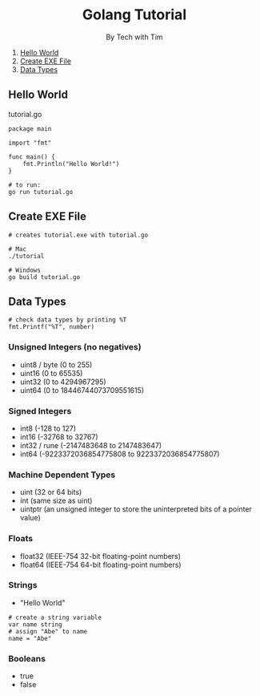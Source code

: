 <div align="center">
<h1>Golang Tutorial</h1>
<p>By Tech with Tim</p>
</div>

1.  [Hello World](#hello-world)
2.  [Create EXE File](#create-exe-file)
3.  [Data Types](#data-types)

## Hello World

tutorial.go
```
package main

import "fmt"

func main() {
	fmt.Println("Hello World!")
}
```
```
# to run:
go run tutorial.go
```

## Create EXE File

```
# creates tutorial.exe with tutorial.go

# Mac
./tutorial

# Windows
go build tutorial.go
```

## Data Types

```
# check data types by printing %T
fmt.Printf("%T", number)
```

### Unsigned Integers (no negatives)

- uint8 / byte (0 to 255)
- uint16 (0 to 65535)
- uint32 (0 to 4294967295)
- uint64 (0 to 18446744073709551615)

### Signed Integers

- int8 (-128 to 127)
- int16 (-32768 to 32767)
- int32 / rune (-2147483648 to 2147483647)
- int64 (-9223372036854775808 to 9223372036854775807)

### Machine Dependent Types

- uint (32 or 64 bits)
- int (same size as uint)
- uintptr (an unsigned integer to store the uninterpreted bits of a pointer value)

### Floats

- float32 (IEEE-754 32-bit floating-point numbers)
- float64 (IEEE-754 64-bit floating-point numbers)

### Strings

- "Hello World"

```
# create a string variable
var name string
# assign "Abe" to name
name = "Abe"
```

### Booleans

- true
- false


